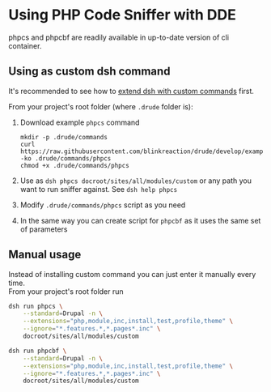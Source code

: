 # Using PHP Code Sniffer with DDE

phpcs and phpcbf are readily available in up-to-date version of cli container.

## Using as custom dsh command

It's recommended to see how to [extend dsh with custom commands](custom-commands.md) first.

From your project's root folder (where `.drude` folder is):

1. Download example `phpcs` command

    ```
    mkdir -p .drude/commands
    curl https://raw.githubusercontent.com/blinkreaction/drude/develop/examples/.drude/commands/phpcs -ko .drude/commands/phpcs
    chmod +x .drude/commands/phpcs
    ```
2. Use as `dsh phpcs docroot/sites/all/modules/custom` or any path you want to run sniffer against. See `dsh help phpcs`
3. Modify `.drude/commands/phpcs` script as you need
4. In the same way you can create script for `phpcbf` as it uses the same set of parameters

## Manual usage

Instead of installing custom command you can just enter it manually every time.  
From your project's root folder run

```bash
dsh run phpcs \
    --standard=Drupal -n \
    --extensions="php,module,inc,install,test,profile,theme" \
    --ignore="*.features.*,*.pages*.inc" \
    docroot/sites/all/modules/custom
```

```bash
dsh run phpcbf \
    --standard=Drupal -n \
    --extensions="php,module,inc,install,test,profile,theme" \
    --ignore="*.features.*,*.pages*.inc" \
    docroot/sites/all/modules/custom
```
